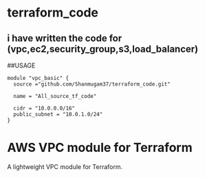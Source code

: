 # terraform_code

## i have written the code for (vpc,ec2,security_group,s3,load_balancer)

##USAGE
```hcl
module "vpc_basic" {
  source ="github.com/Shanmugam37/terraform_code.git"

  name = "All_source_tf_code"

  cidr = "10.0.0.0/16"
  public_subnet = "10.0.1.0/24"
}

```
# AWS VPC module for Terraform

A lightweight VPC module for Terraform.


